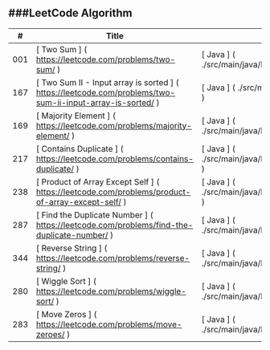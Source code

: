 ###LeetCode Algorithm
----------------
|	#	|		Title					|		Solution					|		Test					|		Tag					|		Difficulty					|
|	---	|		---					|		---					|		---					|		---					|		---					|
|	001	|	[	Two Sum	]	(	https://leetcode.com/problems/two-sum/	)	|	[	Java	]	(	./src/main/java/leetcode/twoSum2.java	)	|	[	JavaTest	]	(	./src/test/java/leetcode/twoSumTest.java	)	|	[	Array	]	(	https://leetcode.com/tag/array/	)	|	[	Easy	]	(	http://jkchang1988.blogspot.co.uk/2016/06/001-two-sum.html	)	|
|	167	|	[	Two Sum II - Input array is sorted	]	(	https://leetcode.com/problems/two-sum-ii-input-array-is-sorted/	)	|	[	Java	]	(	./src/main/java/leetcode/twoSum.java	)	|	[	JavaTest	]	(	./src/test/java/leetcode/twoSum2Test.java	)	|	[	Array	]	(	https://leetcode.com/tag/array/	)	|	[	Medium	]	(	http://jkchang1988.blogspot.co.uk/2016/06/two-sum-ii-input-array-is-sorted.html	)	|
|	169	|	[	Majority Element	]	(	https://leetcode.com/problems/majority-element/	)	|	[	Java	]	(	./src/main/java/leetcode/majorityElement.java	)	|	[	JavaTest	]	(	./src/test/java/leetcode/majorityElementTest.java	)	|	[	Array	]	(	https://leetcode.com/tag/array/	)	|	[	Easy	]	(	http://jkchang1988.blogspot.co.uk/2016/06/169-majority-element.html	)	|
|	217	|	[	Contains Duplicate	]	(	https://leetcode.com/problems/contains-duplicate/	)	|	[	Java	]	(	./src/main/java/leetcode/containsDuplicate.java	)	|	[	JavaTest	]	(	./src/test/java/leetcode/containsDuplicateTest.java	)	|	[	Array	]	(	https://leetcode.com/tag/array/	)	|	[	Easy	]	(	http://jkchang1988.blogspot.co.uk/2016/06/217-contains-duplicate.html	)	|
|	238	|	[	Product of Array Except Self	]	(	https://leetcode.com/problems/product-of-array-except-self/	)	|	[	Java	]	(	./src/main/java/leetcode/productExceptSelf.java	)	|	[	JavaTest	]	(	./src/test/java/leetcode/productExceptSelfTest.java	)	|	[	Array	]	(	https://leetcode.com/tag/array/	)	|	[	Medium	]	(	http://jkchang1988.blogspot.co.uk/2016/06/238-product-of-array-except-self.html	)	|
|	287	|	[	Find the Duplicate Number	]	(	https://leetcode.com/problems/find-the-duplicate-number/	)	|	[	Java	]	(	./src/main/java/leetcode/findDuplicate.java	)	|	[	JavaTest	]	(	./src/test/java/leetcode/findDuplicateTest.java	)	|	[	Array	]	(	https://leetcode.com/tag/array/	)	|	[	Hard	]	(	http://jkchang1988.blogspot.co.uk/2016/06/287-find-duplicate-number.html	)	|
|	344	|	[	Reverse String	]	(	https://leetcode.com/problems/reverse-string/	)	|	[	Java	]	(	./src/main/java/leetcode/reverseString.java	)	|	[	JavaTest	]	(	./src/test/java/leetcode/reverseStringTest.java	)	|	[	String	]	(	https://leetcode.com/tag/string/ 	)	|	[	Easy	]	(	http://jkchang1988.blogspot.co.uk/2016/06/344-reverse-string.html	)	|
|	280	|	[	Wiggle Sort	]	(	https://leetcode.com/problems/wiggle-sort/	)	|	[	Java	]	(	./src/main/java/leetcode/wiggleSort.java	)	|	[	JavaTest	]	(	./src/test/java/leetcode/wiggleSortTest.java	)	|	[	Array	]	(	https://leetcode.com/tag/array/	)	|	[	Medium	]	(	http://jkchang1988.blogspot.co.uk/2016/06/280-wiggle-sort.html	)	|
|	283	|	[	Move Zeros	]	(	https://leetcode.com/problems/move-zeroes/	)	|	[	Java	]	(	./src/main/java/leetcode/moveZeros.java	)	|	[	JavaTest	]	(	./src/test/java/leetcode/moveZerosTest.java	)	|	[	Array	]	(	https://leetcode.com/tag/array/	)	|	[	Easy	]	(	http://jkchang1988.blogspot.co.uk/2016/06/283-move-zeros.html	)	|
